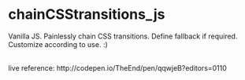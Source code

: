 # chainCSStransitions_js
Vanilla JS.
Painlessly chain CSS transitions. Define fallback if required. Customize according to use. :)

<br>
live reference: http://codepen.io/TheEnd/pen/qqwjeB?editors=0110

